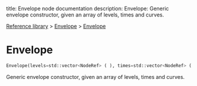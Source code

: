title: Envelope node documentation
description: Envelope: Generic envelope constructor, given an array of levels, times and curves.

[Reference library](../../index.md) > [Envelope](../index.md) > [Envelope](index.md)

# Envelope

```python
Envelope(levels=std::vector<NodeRef> ( ), times=std::vector<NodeRef> ( ), curves=std::vector<NodeRef> ( ), clock=None, loop=false)
```

Generic envelope constructor, given an array of levels, times and curves.

